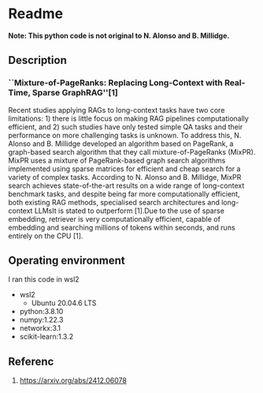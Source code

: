 # Readme

**Note: This python code is not original to N. Alonso and B. Millidge.**

## Description

### ``Mixture-of-PageRanks: Replacing Long-Context with Real-Time, Sparse GraphRAG''[1]

Recent studies applying RAGs to long-context tasks have two core limitations: 1) there is little focus on making RAG pipelines computationally efficient, and 2) such studies have only tested simple QA tasks and their performance on more challenging tasks is unknown. To address this, N. Alonso and B. Millidge developed an algorithm based on PageRank, a graph-based search algorithm that they call mixture-of-PageRanks (MixPR). MixPR uses a mixture of PageRank-based graph search algorithms implemented using sparse matrices for efficient and cheap search for a variety of complex tasks. According to N. Alonso and B. Millidge, MixPR search achieves state-of-the-art results on a wide range of long-context benchmark tasks, and despite being far more computationally efficient, both existing RAG methods, specialised search architectures and long-context LLMsIt is stated to outperform [1].Due to the use of sparse embedding, retriever is very computationally efficient, capable of embedding and searching millions of tokens within seconds, and runs entirely on the CPU [1].

## Operating environment

I ran this code in wsl2

- wsl2
  - Ubuntu 20.04.6 LTS
- python:3.8.10
- numpy:1.22.3
- networkx:3.1
- scikit-learn:1.3.2



## Referenc
1. https://arxiv.org/abs/2412.06078
